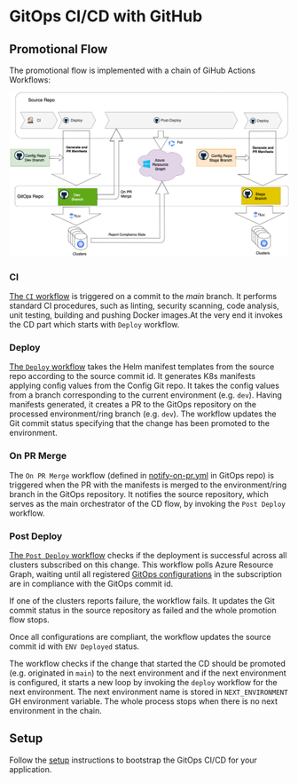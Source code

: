 # GitOps CI/CD with GitHub

## Promotional Flow

The promotional flow is implemented with a chain of GiHub Actions Workflows:

![promotion-flow](../docs/images/gh-promotion-flow.png)

### CI 

[The `CI` workflow](../.github/workflows/templates/ci.yml)  is triggered on a commit to the *main* branch. It performs standard CI procedures, such as linting, security scanning, code analysis, unit testing, building and pushing Docker images.At the very end it invokes the CD part which starts with `Deploy` workflow.

### Deploy

[The `Deploy` workflow](../.github/workflows/templates/cd.yml) takes the Helm manifest templates from the source repo according to the source commit id. It generates K8s manifests applying config values from the Config Git repo. It takes the config values from a branch corresponding to the current environment (e.g. `dev`). Having manifests generated, it creates a PR to the GitOps repository on the processed environment/ring branch (e.g. `dev`). The workflow updates the Git commit status specifying that the change has been promoted to the environment.
 
### On PR Merge

The `On PR Merge` workflow (defined in [notify-on-pr.yml](../.github/workflows/templates/notify-on-pr.yml) in GitOps repo) is triggered when the PR with the manifests is merged to the environment/ring branch in the GitOps repository. It notifies the source repository, which serves as the main orchestrator of the CD flow, by invoking the `Post Deploy` workflow.

### Post Deploy

[The `Post Deploy` workflow](../.github/workflows/templates/post-deployment.yml) checks if the deployment is successful across all clusters subscribed on this change. This workflow polls Azure Resource Graph, waiting until all registered [GitOps configurations](https://learn.microsoft.com/en-us/azure/azure-arc/kubernetes/conceptual-gitops-flux2) in the subscription are in compliance with the GitOps commit id.

If one of the clusters reports failure, the workflow fails. It updates the Git commit status in the source repository as failed and the whole promotion flow stops.

Once all configurations are compliant, the workflow updates the source commit id with `ENV Deployed` status. 

The workflow checks if the change that started the CD should be promoted (e.g. originated in `main`) to the next environment and if the next environment is configured, it starts a new loop by invoking the `deploy` workflow for the next environment. The next environment name is stored in `NEXT_ENVIRONMENT` GH environment variable. The whole process stops when there is no next environment in the chain.

## Setup 

Follow the [setup](./setup.md) instructions to bootstrap the GitOps CI/CD for your application. 